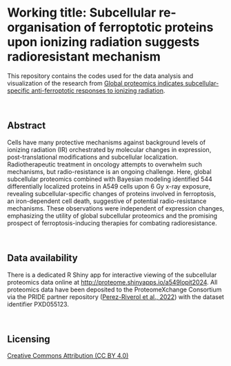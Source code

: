 # Working title: Subcellular re-organisation of ferroptotic proteins upon ionizing radiation suggests radioresistant mechanism

This repository contains the codes used for the data analysis and visualization of the research from [Global proteomics indicates subcellular-specific anti-ferroptotic responses to ionizing radiation](https://doi.org/10.1016/j.mcpro.2024.100888).

<br>

## Abstract 

Cells have many protective mechanisms against background levels of ionizing radiation (IR) orchestrated by molecular changes in expression, post-translational modifications and subcellular localization. Radiotherapeutic treatment in oncology attempts to overwhelm such mechanisms, but radio-resistance is an ongoing challenge. Here, global subcellular proteomics combined with Bayesian modeling identified 544 differentially localized proteins in A549 cells upon 6 Gy x-ray exposure, revealing subcellular-specific changes of proteins involved in ferroptosis, an iron-dependent cell death, suggestive of potential radio-resistance mechanisms. These observations were independent of expression changes, emphasizing the utility of global subcellular proteomics and the promising prospect of ferroptosis-inducing therapies for combating radioresistance.

<br>

## Data availability 

There is a dedicated R Shiny app for interactive viewing of the subcellular proteomics data online at http://proteome.shinyapps.io/a549lopit2024. All proteomics data have been deposited to the ProteomeXchange Consortium via the PRIDE partner repository ([Perez-Riverol et al., 2022](https://doi.org/10.1093/nar/gkab1038)) with the dataset identifier PXD055123. 

<br>

## Licensing

[Creative Commons Attribution (CC BY 4.0)](https://creativecommons.org/licenses/by/4.0/)
